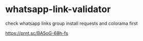 # whatsapp-link-validator
check whatsapp links group
install requests and colorama first

https://prnt.sc/BA5oG-68h-fs
